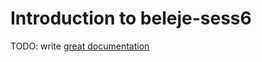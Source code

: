 # Introduction to beleje-sess6

TODO: write [great documentation](http://jacobian.org/writing/what-to-write/)
